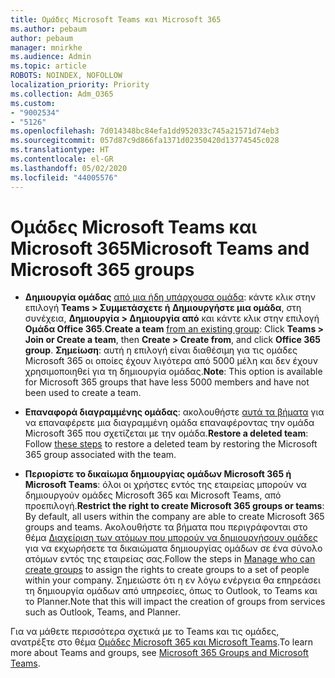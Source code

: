 ```yaml
---
title: Ομάδες Microsoft Teams και Microsoft 365
ms.author: pebaum
author: pebaum
manager: mnirkhe
ms.audience: Admin
ms.topic: article
ROBOTS: NOINDEX, NOFOLLOW
localization_priority: Priority
ms.collection: Adm_O365
ms.custom:
- "9002534"
- "5126"
ms.openlocfilehash: 7d014348bc84efa1dd952033c745a21571d74eb3
ms.sourcegitcommit: 057d87c9d866fa1371d02350420d13774545c028
ms.translationtype: HT
ms.contentlocale: el-GR
ms.lasthandoff: 05/02/2020
ms.locfileid: "44005576"
---
```

# <a name="microsoft-teams-and-microsoft-365-groups"></a><span data-ttu-id="d899d-102">Ομάδες Microsoft Teams και Microsoft 365</span><span class="sxs-lookup"><span data-stu-id="d899d-102">Microsoft Teams and Microsoft 365 groups</span></span>

- <span data-ttu-id="d899d-103">**Δημιουργία ομάδας** [από μια ήδη υπάρχουσα ομάδα](https://support.microsoft.com/el-GR/office/create-a-team-from-an-existing-group-24ec428e-40d7-4a1a-ab87-29be7d145865): κάντε κλικ στην επιλογή **Teams > Συμμετάσχετε ή Δημιουργήστε μια ομάδα**, στη συνέχεια, **Δημιουργία > Δημιουργία από** και κάντε κλικ στην επιλογή **Ομάδα Office 365**.</span><span class="sxs-lookup"><span data-stu-id="d899d-103">**Create a team** [from an existing group](https://support.microsoft.com/el-GR/office/create-a-team-from-an-existing-group-24ec428e-40d7-4a1a-ab87-29be7d145865):  Click **Teams > Join or Create a team**, then **Create  > Create from**, and click **Office 365 group**.</span></span> <span data-ttu-id="d899d-104">**Σημείωση**: αυτή η επιλογή είναι διαθέσιμη για τις ομάδες Microsoft 365 οι οποίες έχουν λιγότερα από 5000 μέλη και δεν έχουν χρησιμοποιηθεί για τη δημιουργία ομάδας.</span><span class="sxs-lookup"><span data-stu-id="d899d-104">**Note**: This option is available for Microsoft 365 groups that have less 5000 members and have not been used to create a team.</span></span>

- <span data-ttu-id="d899d-105">**Επαναφορά διαγραμμένης ομάδας**: ακολουθήστε [αυτά τα βήματα](https://docs.microsoft.com/microsoftteams/archive-or-delete-a-team#restore-a-deleted-team) για να επαναφέρετε μια διαγραμμένη ομάδα επαναφέροντας την ομάδα Microsoft 365 που σχετίζεται με την ομάδα.</span><span class="sxs-lookup"><span data-stu-id="d899d-105">**Restore a deleted team**: Follow [these steps](https://docs.microsoft.com/microsoftteams/archive-or-delete-a-team#restore-a-deleted-team) to restore a deleted team by restoring the Microsoft 365 group associated with the team.</span></span>

- <span data-ttu-id="d899d-106">**Περιορίστε το δικαίωμα δημιουργίας ομάδων Microsoft 365 ή Microsoft Τeams**: όλοι οι χρήστες εντός της εταιρείας μπορούν να δημιουργούν ομάδες Microsoft 365 και Microsoft Teams, από προεπιλογή.</span><span class="sxs-lookup"><span data-stu-id="d899d-106">**Restrict the right to create Microsoft 365 groups or teams**: By default, all users within the company are able to create Microsoft 365 groups and teams.</span></span>  <span data-ttu-id="d899d-107">Ακολουθήστε τα βήματα που περιγράφονται στο θέμα [Διαχείριση των ατόμων που μπορούν να δημιουργήσουν ομάδες](https://support.office.com/article/Manage-who-can-create-Office-365-Groups-4c46c8cb-17d0-44b5-9776-005fced8e618) για να εκχωρήσετε τα δικαιώματα δημιουργίας ομάδων σε ένα σύνολο ατόμων εντός της εταιρείας σας.</span><span class="sxs-lookup"><span data-stu-id="d899d-107">Follow the steps in [Manage who can create groups](https://support.office.com/article/Manage-who-can-create-Office-365-Groups-4c46c8cb-17d0-44b5-9776-005fced8e618) to assign the rights to create groups to a set of people within your company.</span></span> <span data-ttu-id="d899d-108">Σημειώστε ότι η εν λόγω ενέργεια θα επηρεάσει τη δημιουργία ομάδων από υπηρεσίες, όπως το Outlook, το Teams και το Planner.</span><span class="sxs-lookup"><span data-stu-id="d899d-108">Note that this will impact the creation of groups from services such as Outlook, Teams, and Planner.</span></span>

<span data-ttu-id="d899d-109">Για να μάθετε περισσότερα σχετικά με το Teams και τις ομάδες, ανατρέξτε στο θέμα [Ομάδες Microsoft 365 και Microsoft Teams](https://docs.microsoft.com/microsoftteams/office-365-groups).</span><span class="sxs-lookup"><span data-stu-id="d899d-109">To learn more about Teams and groups, see [Microsoft 365 Groups and Microsoft Teams](https://docs.microsoft.com/microsoftteams/office-365-groups).</span></span>

